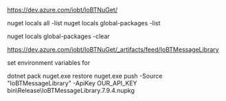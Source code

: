 https://dev.azure.com/iobt/IoBTNuGet/

nuget locals all -list
nuget locals global-packages -list

nuget locals global-packages -clear

https://dev.azure.com/iobt/IoBTNuGet/_artifacts/feed/IoBTMessageLibrary

set environment variables for 

dotnet pack
nuget.exe restore
nuget.exe push -Source "IoBTMessageLibrary" -ApiKey OUR_API_KEY bin\Release\IoBTMessageLibrary.7.9.4.nupkg
